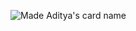 ![Made Aditya's card name](https://cardivo.vercel.app/api?name=I%20Made&20Aditya&description=Hello%20i'm%20Aditya.%20I'm%20a%2017%20years%20old%20student%20who%20wants%20to%20be%20a%20Professional%20Web%20Developer&site=https://madeadiya02.github.io/portfolio&instagram=mdadityaa02&github=MadeAditya02)
